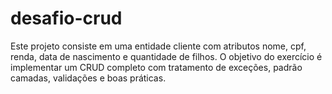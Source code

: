 # desafio-crud

Este projeto consiste em uma entidade cliente com atributos nome, cpf, renda, data de nascimento e quantidade de filhos.
O objetivo do exercício é implementar um CRUD completo com tratamento de exceções, padrão camadas, validações e boas práticas.
